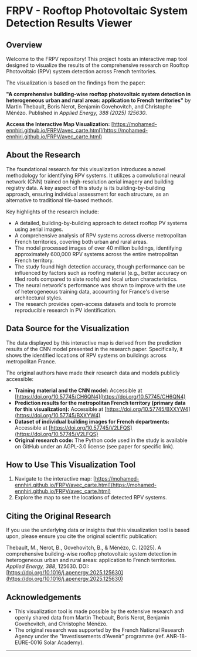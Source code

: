 # FRPV - Rooftop Photovoltaic System Detection Results Viewer

## Overview

Welcome to the FRPV repository! This project hosts an interactive map tool designed to visualize the results of the comprehensive research on Rooftop Photovoltaic (RPV) system detection across French territories.

The visualization is based on the findings from the paper:

**"A comprehensive building-wise rooftop photovoltaic system detection in heterogeneous urban and rural areas: application to French territories"**
by Martin Thebault, Boris Nerot, Benjamin Govehovitch, and Christophe Ménézo.
Published in *Applied Energy, 388 (2025) 125630*.

**Access the Interactive Map Visualization:**
[https://mohamed-ennhiri.github.io/FRPV/avec_carte.html](https://mohamed-ennhiri.github.io/FRPV/avec_carte.html)

## About the Research

The foundational research for this visualization introduces a novel methodology for identifying RPV systems. It utilizes a convolutional neural network (CNN) trained on high-resolution aerial imagery and building registry data. A key aspect of this study is its building-by-building approach, ensuring individual assessment for each structure, as an alternative to traditional tile-based methods.

Key highlights of the research include:
* A detailed, building-by-building approach to detect rooftop PV systems using aerial images.
* A comprehensive analysis of RPV systems across diverse metropolitan French territories, covering both urban and rural areas.
* The model processed images of over 40 million buildings, identifying approximately 600,000 RPV systems across the entire metropolitan French territory.
* The study found high detection accuracy, though performance can be influenced by factors such as roofing material (e.g., better accuracy on tiled roofs compared to slate roofs) and local urban characteristics. 
* The neural network's performance was shown to improve with the use of heterogeneous training data, accounting for France's diverse architectural styles.
* The research provides open-access datasets and tools to promote reproducible research in PV identification.

## Data Source for the Visualization

The data displayed by this interactive map is derived from the prediction results of the CNN model presented in the research paper. Specifically, it shows the identified locations of RPV systems on buildings across metropolitan France.

The original authors have made their research data and models publicly accessible:
* **Training material and the CNN model:** Accessible at [https://doi.org/10.57745/CH6QN4](https://doi.org/10.57745/CH6QN4) 
* **Prediction results for the metropolitan French territory (primary data for this visualization):** Accessible at [https://doi.org/10.57745/BXXYW4](https://doi.org/10.57745/BXXYW4) 
* **Dataset of individual building images for French departments:** Accessible at [https://doi.org/10.57745/V2LFQS](https://doi.org/10.57745/V2LFQS) 
* **Original research code:** The Python code used in the study is available on GitHub under an AGPL-3.0 license (see paper for specific link).

## How to Use This Visualization Tool

1.  Navigate to the interactive map: [https://mohamed-ennhiri.github.io/FRPV/avec_carte.html](https://mohamed-ennhiri.github.io/FRPV/avec_carte.html)
2.  Explore the map to see the locations of detected RPV systems.
    

## Citing the Original Research

If you use the underlying data or insights that this visualization tool is based upon, please ensure you cite the original scientific publication:

Thebault, M., Nerot, B., Govehovitch, B., & Ménézo, C. (2025). A comprehensive building-wise rooftop photovoltaic system detection in heterogeneous urban and rural areas: application to French territories. *Applied Energy, 388*, 125630.
DOI: [https://doi.org/10.1016/j.apenergy.2025.125630](https://doi.org/10.1016/j.apenergy.2025.125630)


## Acknowledgements

* This visualization tool is made possible by the extensive research and openly shared data from Martin Thebault, Boris Nerot, Benjamin Govehovitch, and Christophe Ménézo.
* The original research was supported by the French National Research Agency under the "Investissements d'Avenir" programme (ref. ANR-18-EURE-0016 Solar Academy).

---
